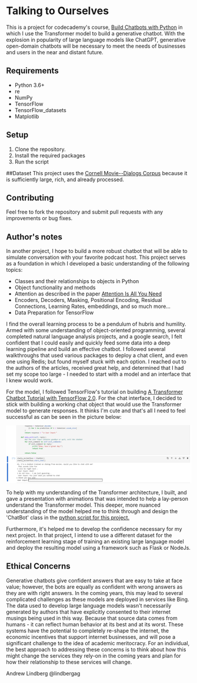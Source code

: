 # Talking to Ourselves

 This is a project for codecademy's course, [Build Chatbots with Python](https://www.codecademy.com/learn/paths/build-chatbots-with-python) in which I use the Transformer model to build a generative chatbot. With the explosion in popularity of large language models like ChatGPT, generative open-domain chatbots will be necessary to meet the needs of businesses and users in the near and distant future. 

## Requirements
* Python 3.6+
* re
* NumPy
* TensorFlow
* TensorFlow_datasets
* Matplotlib


## Setup
1. Clone the repository.
2. Install the required packages
3. Run the script

##Dataset 
This project uses the [Cornell Movie--Dialogs Corpus](https://www.cs.cornell.edu/~cristian/Cornell_Movie-Dialogs_Corpus.html) because it is sufficiently large, rich, and already processed. 

## Contributing

Feel free to fork the repository and submit pull requests with any improvements or bug fixes.

## Author's notes

In another project, I hope to build a more robust chatbot that will be able to simulate conversation with your favorite podcast host. This project serves as a foundation in which I developed a basic understanding of the following topics:
 
 - Classes and their relationships to objects in Python
 - Object functionality and methods
 - Attention as described in the paper [Attention Is All You Need](https://arxiv.org/abs/1706.03762)
 - Encoders, Decoders, Masking, Positional Encoding, Residual Connections, Learning Rates, embeddings, and so much more...
 - Data Preparation for TensorFlow
 
 I find the overall learning process to be a pendulum of hubris and humility. Armed with some understanding of object-oriented programming, several completed natural language analysis projects, and a google search, I felt confident that I could easily and quickly feed some data into a deep learning pipeline and build an effective chatbot. I followed several walkthroughs that used various packages to deploy a chat client, and even one using Redis; but found myself stuck with each option. I reached out to the authors of the articles, received great help, and determined that I had set my scope too large - I needed to start with a model and an interface that I knew would work.
 
 For the model, I followed TensorFlow's tutorial on building [A Transformer Chatbot Tutorial with TensorFlow 2.0](https://blog.tensorflow.org/2019/05/transformer-chatbot-tutorial-with-tensorflow-2.html). For the chat interface, I decided to stick with building a working chat object that would use the Transformer model to generate responses. It thinks I'm cute and that's all I need to feel successful as can be seen in the picture below:
 
 ![sample chat](https://github.com/lindbergag/talkingtoourselves/blob/main/effectivemodel.png)
 
 To help with my understanding of the Transformer architecture, I built, and gave a presentation with animations that was intended to help a lay-person understand the Transformer model. This deeper, more nuanced understanding of the model helped me to think through and design the 'ChatBot' class in the [python script for this project.](https://github.com/lindbergag/talkingtoourselves/blob/main/transformerchatbot.ipynb)
 
 Furthermore, it's helped me to develop the confidence necessary for my next project. In that project, I intend to use a different dataset for the reinforcement learning stage of training an existing large language model and deploy the resulting model using a framework such as Flask or NodeJs.
 
 ## Ethical Concerns
 Generative chatbots give confident answers that are easy to take at face value; however, the bots are equally as confident with wrong answers as they are with right answers. In the coming years, this may lead to several complicated challenges as these models are deployed in services like Bing. The data used to develop large language models wasn't necessarily generated by authors that have explicitly consented to their internet musings being used in this way. Because that source data comes from humans - it can reflect human behavior at its best and at its worst. These systems have the potential to completely re-shape the internet, the economic incentives that support internet businesses, and will pose a significant challenge to the idea of academic meritocracy. For an individual, the best approach to addressing these concerns is to think about how this might change the services they rely-on in the coming years and plan for how their relationship to these services will change. 
 
 Andrew Lindberg
 @lindbergag
 
 
